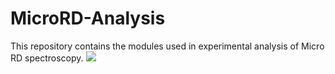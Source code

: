 # MicroRD-Analysis
This repository contains the modules used in experimental analysis of Micro RD spectroscopy. 
<img src= "https://github.com/Spectroscopies-Lab-IICO/MicroRD-Analysis/blob/master/2020-08-05-uRD-InP.gif" />
